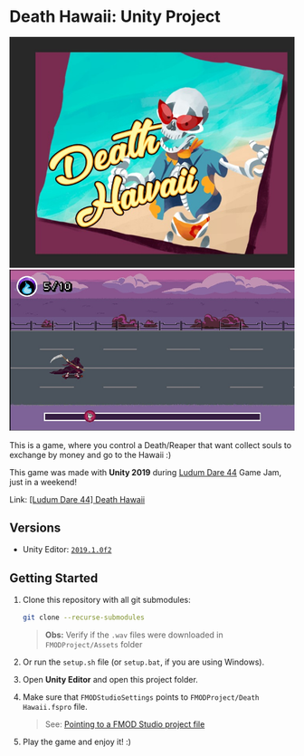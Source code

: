 # Death Hawaii: Unity Project

![death-hawaii-screenshot-1](./Images/Death.Hawaii.Screenshot.1.jpg)
![death-hawaii-screenshot-2](./Images/Death.Hawaii.Screenshot.2.jpg)

This is a game, where you control a Death/Reaper that want collect souls to exchange by money and go to the Hawaii :)

This game was made with **Unity 2019** during [Ludum Dare 44](https://ldjam.com/events/ludum-dare/44) Game Jam, just in a weekend!

Link: [[Ludum Dare 44] Death Hawaii](https://ldjam.com/events/ludum-dare/44/death-hawaii)

## Versions

- Unity Editor: [`2019.1.0f2`](https://store.unity.com/download?ref=personal)

## Getting Started

1. Clone this repository with all git submodules:

    ```bash
    git clone --recurse-submodules
    ```
    > **Obs:** Verify if the `.wav` files were downloaded in `FMODProject/Assets` folder
2. Or run the `setup.sh` file (or `setup.bat`, if you are using Windows).
3. Open **Unity Editor** and open this project folder.
4. Make sure that `FMODStudioSettings` points to `FMODProject/Death Hawaii.fspro` file.

    > See: [Pointing to a FMOD Studio project file](https://www.fmod.com/resources/documentation-unity?version=2.0&page=user-guide.html#pointing-to-a-fmod-studio-project-file)

5. Play the game and enjoy it! :)


